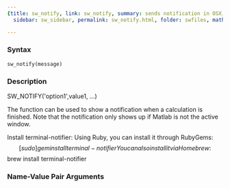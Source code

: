 ```yaml
---
{title: sw_notify, link: sw_notify, summary: sends notification in OSX, keywords: sample,
  sidebar: sw_sidebar, permalink: sw_notify.html, folder: swfiles, mathjax: 'true'}

---
```


### Syntax

`sw_notify(message)`

### Description

SW_NOTIFY('option1',value1, ...)
 
 
The function can be used to show a notification when a calculation is
finished. Note that the notification only shows up if Matlab is not
the active window.
 
Install terminal-notifier:
Using Ruby, you can install it through RubyGems:
$$ [sudo] gem install terminal-notifier
You can also install it via Homebrew:
$$ brew install terminal-notifier
 

### Name-Value Pair Arguments

